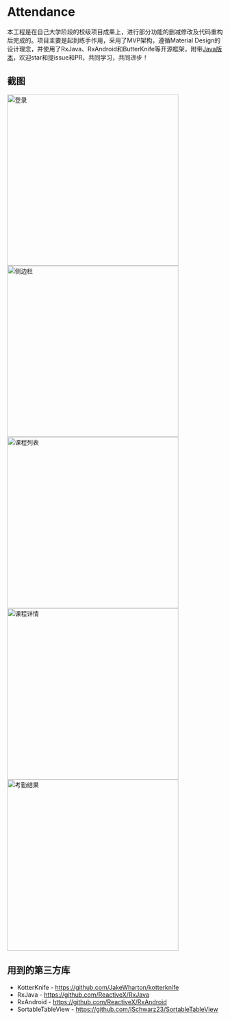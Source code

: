 ﻿# Attendance

本工程是在自己大学阶段的校级项目成果上，进行部分功能的删减修改及代码重构后完成的。项目主要是起到练手作用，采用了MVP架构，遵循Material Design的设计理念，并使用了RxJava、RxAndroid和ButterKnife等开源框架，附带[Java版本](https://github.com/lpq29743/Attendance)，欢迎star和提issue和PR，共同学习，共同进步！

## 截图

<img src="https://github.com/lpq29743/Attendance/blob/master/screenshots/login.png" height="400" alt="登录" align=center />
<img src="https://github.com/lpq29743/Attendance/blob/master/screenshots/navigation.png" height="400" alt="侧边栏" align=center />
<img src="https://github.com/lpq29743/Attendance/blob/master/screenshots/courses.png" height="400" alt="课程列表" align=center />
<img src="https://github.com/lpq29743/Attendance/blob/master/screenshots/coursedetail.png" height="400" alt="课程详情" align=center />
<img src="https://github.com/lpq29743/Attendance/blob/master/screenshots/attendresults.png" height="400" alt="考勤结果" align=center />

## 用到的第三方库

* KotterKnife - https://github.com/JakeWharton/kotterknife
* RxJava - https://github.com/ReactiveX/RxJava
* RxAndroid - https://github.com/ReactiveX/RxAndroid
* SortableTableView - https://github.com/ISchwarz23/SortableTableView
